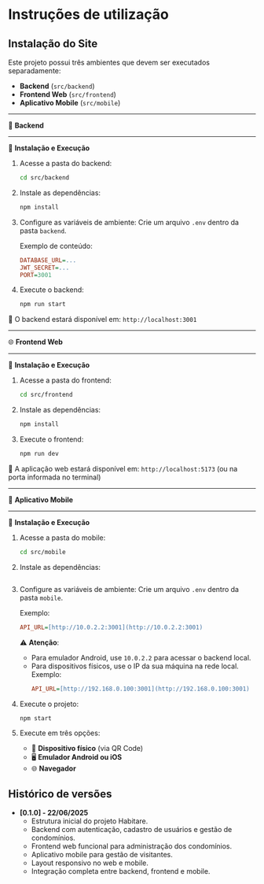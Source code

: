 # Instruções de utilização

## Instalação do Site

Este projeto possui três ambientes que devem ser executados separadamente:

* **Backend** (`src/backend`)
* **Frontend Web** (`src/frontend`)
* **Aplicativo Mobile** (`src/mobile`)

---

🚀 **Backend**

---

🔧 **Instalação e Execução**

1.  Acesse a pasta do backend:
    ```bash
    cd src/backend
    ```
2.  Instale as dependências:
    ```bash
    npm install
    ```
3.  Configure as variáveis de ambiente:
    Crie um arquivo `.env` dentro da pasta `backend`.

    Exemplo de conteúdo:

    ```ini
    DATABASE_URL=...
    JWT_SECRET=...
    PORT=3001
    ```
4.  Execute o backend:
    ```bash
    npm run start
    ```
🔗 O backend estará disponível em: `http://localhost:3001`

---

🌐 **Frontend Web**

---

🔧 **Instalação e Execução**

1.  Acesse a pasta do frontend:
    ```bash
    cd src/frontend
    ```
2.  Instale as dependências:
    ```bash
    npm install
    ```
3.  Execute o frontend:
    ```bash
    npm run dev
    ```
🔗 A aplicação web estará disponível em: `http://localhost:5173` (ou na porta informada no terminal)

---

📱 **Aplicativo Mobile**

---

🔧 **Instalação e Execução**

1.  Acesse a pasta do mobile:
    ```bash
    cd src/mobile
    ```
2.  Instale as dependências:
    ```bash

    ```
3.  Configure as variáveis de ambiente:
    Crie um arquivo `.env` dentro da pasta `mobile`.

    Exemplo:

    ```ini
    API_URL=[http://10.0.2.2:3001](http://10.0.2.2:3001)
    ```
    ⚠️ **Atenção**:
    * Para emulador Android, use `10.0.2.2` para acessar o backend local.
    * Para dispositivos físicos, use o IP da sua máquina na rede local. Exemplo:
        ```ini
        API_URL=[http://192.168.0.100:3001](http://192.168.0.100:3001)
        ```
4.  Execute o projeto:
    ```bash
    npm start
    ```
5.  Execute em três opções:
    * 📱 **Dispositivo físico** (via QR Code)
    * 🖥️ **Emulador Android ou iOS**
    * 🌐 **Navegador**


## Histórico de versões

* **[0.1.0] - 22/06/2025**
    * Estrutura inicial do projeto Habitare.
    * Backend com autenticação, cadastro de usuários e gestão de condomínios.
    * Frontend web funcional para administração dos condomínios.
    * Aplicativo mobile para gestão de visitantes.
    * Layout responsivo no web e mobile.
    * Integração completa entre backend, frontend e mobile.
